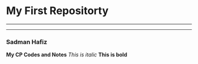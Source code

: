 # My First Repositorty

***

---

### Sadman Hafiz

**My CP Codes and Notes**
*This is italic*
**This is bold**
